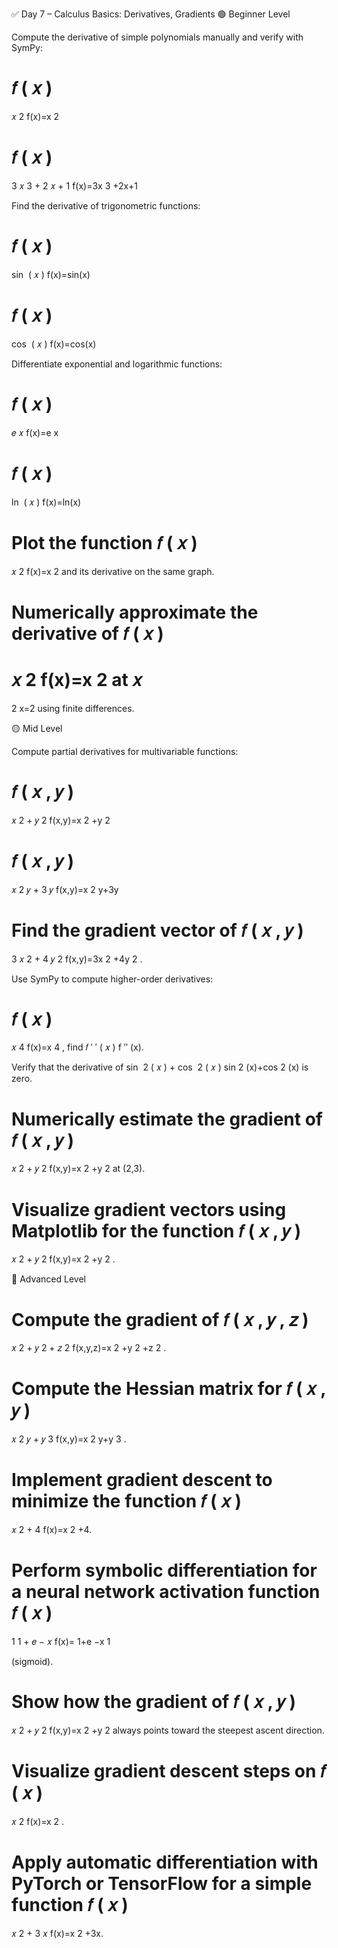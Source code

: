 ✅ Day 7 – Calculus Basics: Derivatives, Gradients
🟢 Beginner Level

Compute the derivative of simple polynomials manually and verify with SymPy:

𝑓
(
𝑥
)
=
𝑥
2
f(x)=x
2

𝑓
(
𝑥
)
=
3
𝑥
3
+
2
𝑥
+
1
f(x)=3x
3
+2x+1

Find the derivative of trigonometric functions:

𝑓
(
𝑥
)
=
sin
⁡
(
𝑥
)
f(x)=sin(x)

𝑓
(
𝑥
)
=
cos
⁡
(
𝑥
)
f(x)=cos(x)

Differentiate exponential and logarithmic functions:

𝑓
(
𝑥
)
=
𝑒
𝑥
f(x)=e
x

𝑓
(
𝑥
)
=
ln
⁡
(
𝑥
)
f(x)=ln(x)

Plot the function 
𝑓
(
𝑥
)
=
𝑥
2
f(x)=x
2
 and its derivative on the same graph.

Numerically approximate the derivative of 
𝑓
(
𝑥
)
=
𝑥
2
f(x)=x
2
 at 
𝑥
=
2
x=2 using finite differences.

🟡 Mid Level

Compute partial derivatives for multivariable functions:

𝑓
(
𝑥
,
𝑦
)
=
𝑥
2
+
𝑦
2
f(x,y)=x
2
+y
2

𝑓
(
𝑥
,
𝑦
)
=
𝑥
2
𝑦
+
3
𝑦
f(x,y)=x
2
y+3y

Find the gradient vector of 
𝑓
(
𝑥
,
𝑦
)
=
3
𝑥
2
+
4
𝑦
2
f(x,y)=3x
2
+4y
2
.

Use SymPy to compute higher-order derivatives:

𝑓
(
𝑥
)
=
𝑥
4
f(x)=x
4
, find 
𝑓
′
′
(
𝑥
)
f
′′
(x).

Verify that the derivative of 
sin
⁡
2
(
𝑥
)
+
cos
⁡
2
(
𝑥
)
sin
2
(x)+cos
2
(x) is zero.

Numerically estimate the gradient of 
𝑓
(
𝑥
,
𝑦
)
=
𝑥
2
+
𝑦
2
f(x,y)=x
2
+y
2
 at (2,3).

Visualize gradient vectors using Matplotlib for the function 
𝑓
(
𝑥
,
𝑦
)
=
𝑥
2
+
𝑦
2
f(x,y)=x
2
+y
2
.

🔴 Advanced Level

Compute the gradient of 
𝑓
(
𝑥
,
𝑦
,
𝑧
)
=
𝑥
2
+
𝑦
2
+
𝑧
2
f(x,y,z)=x
2
+y
2
+z
2
.

Compute the Hessian matrix for 
𝑓
(
𝑥
,
𝑦
)
=
𝑥
2
𝑦
+
𝑦
3
f(x,y)=x
2
y+y
3
.

Implement gradient descent to minimize the function 
𝑓
(
𝑥
)
=
𝑥
2
+
4
f(x)=x
2
+4.

Perform symbolic differentiation for a neural network activation function 
𝑓
(
𝑥
)
=
1
1
+
𝑒
−
𝑥
f(x)=
1+e
−x
1
	​

 (sigmoid).

Show how the gradient of 
𝑓
(
𝑥
,
𝑦
)
=
𝑥
2
+
𝑦
2
f(x,y)=x
2
+y
2
 always points toward the steepest ascent direction.

Visualize gradient descent steps on 
𝑓
(
𝑥
)
=
𝑥
2
f(x)=x
2
.

Apply automatic differentiation with PyTorch or TensorFlow for a simple function 
𝑓
(
𝑥
)
=
𝑥
2
+
3
𝑥
f(x)=x
2
+3x.
